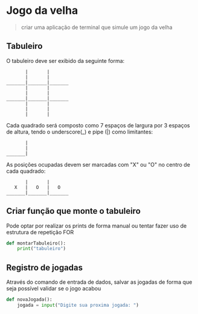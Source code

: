 # Jogo da velha

> criar uma aplicação de terminal que simule um jogo da velha

## Tabuleiro

O tabuleiro deve ser exibido da seguinte forma:
```shell
       |       |       
       |       |       
_______|_______|_______
       |       |       
       |       |       
_______|_______|_______
       |       |       
       |       |       
       |       |       
```

Cada quadrado será composto como 7 espaços de largura por 3 espaços de altura, tendo o underscore(_) e pipe (|) como limitantes:
```shell
       |
       |
_______|
```

As posições ocupadas devem ser marcadas com "X" ou "O" no centro de cada quadrado:
```shell
       |       |       
   X   |   O   |   O   
_______|_______|_______
```

## Criar função que monte o tabuleiro

Pode optar por realizar os prints de forma manual ou tentar fazer uso de estrutura de repetição FOR

```python
def montarTabuleiro():
    print("tabuleiro")
```

## Registro de jogadas

Através do comando de entrada de dados, salvar as jogadas de forma que seja possível validar se o jogo acabou

```python
def novaJogada():
    jogada = input("Digite sua proxima jogada: ")

```
